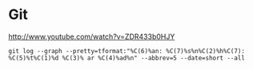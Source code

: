 # Git

http://www.youtube.com/watch?v=ZDR433b0HJY

```
git log --graph --pretty=tformat:"%C(6)%an: %C(7)%s%n%C(2)%h%C(7): %C(5)%t%C(1)%d %C(3)% ar %C(4)%ad%n" --abbrev=5 --date=short --all
```
